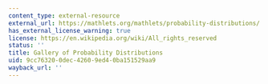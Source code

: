```yaml
---
content_type: external-resource
external_url: https://mathlets.org/mathlets/probability-distributions/
has_external_license_warning: true
license: https://en.wikipedia.org/wiki/All_rights_reserved
status: ''
title: Gallery of Probability Distributions
uid: 9cc76320-0dec-4260-9ed4-0ba151529aa9
wayback_url: ''
---
```

